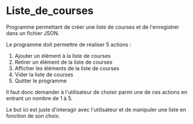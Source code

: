 # Liste_de_courses
Programme permettant de créer une liste de courses et de l'enregistrer dans un fichier JSON.

Le programme doit permettre de réaliser 5 actions :
1. Ajouter un élément à la liste de courses
2. Retirer un élément de la liste de courses
3. Afficher les éléments de la liste de courses
4. Vider la liste de courses
5. Quitter le programme

Il faut donc demander à l'utilisateur de choisir parmi une de ces actions en entrant un nombre de 1 à 5.

Le but ici est juste d'interagir avec l'utilisateur et de manipuler une liste en fonction de son choix.
